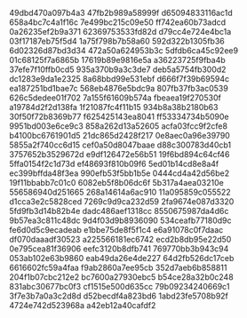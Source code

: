 49dbd470a097b4a3
47fb2b989a58999f
d65094833116ac1d
658a4bc7c4a1f16c
7e499bc215c09e50
ff742ea60b73adcd
0a26235ef2b9a371
62369753533fd82d
d79cc4e724e4bc1a
03f17187eb75f5d4
1a75f798b7b58a60
592d322b1305fb36
6d02326d87bd3d34
472a50a624953b3c
5dfdb6ca45c92ee9
01c68125f7a6865b
17619b89e9816e5a
a36223725f9fba4b
37efe7f10ffb0cd5
935a370b9a3c3de7
deb5a5754fb300d2
dc1283e9da1e2325
8a68bbd99e531ebf
d666f7f39b69594c
ea187251bd1bae7c
568eb4876e5bdc9a
807fb37fb3ac0539
626c5dedee01f702
7a155f61609b574a
fbeaea19f270530f
a19784d2f2d138fa
1f21087fc4f11b15
934b8a38b2180b63
30f50f72b8369b77
f625425143ea8041
ff53334734b5090e
9951bd003e6ce9c3
858a262d13a52605
acfa03fcc9f2cfe8
b4100bc6761901d5
21dc865d2428f217
0e8aec0a96e39790
5855a2f740cc6d15
cef0a50d8047baae
d88c300783d40cb1
3757652b3529672d
e9df126472e56b51
19f6bd894c64cf46
5ffa0154f2c1d73d
ef48693f810b09f6
5ed01b14cd8e8a4f
ec399bffda48f3ea
990efb53f5bb1b5e
0444cd4a42d56be2
19f11bbabb7c01c0
6082eb5f8b06dc6f
5b317a4aea03210e
556586940d251665
268a14614a6ac910
11a095859c055522
d1cca3e2c5828ced
7269c9d9ca232d59
2fa9674e087d3320
5fd9fb3d14b82b4e
dadc486aef1318cc
8550675987da4d6c
9b57ea3c811c48dc
9d4f03d9b8936090
534ceafb77180d9c
fe6d0d5c9ecadeab
e1bbe75de8f5f1c4
e6a91078c0f7daac
df070daaadf30523
a225566181ec6742
ecd2b8db95e22d50
0e795cea81f36906
eefc3120b8dfb741
769770bb3b943c94
053ab102e63b9860
eab49da26e4de227
64d2fb526dc17ceb
6616602fc59a4faa
f9ab2860a7ee95cb
352d7aeb6b858811
204f1b07cbc212e2
bc7600a27930ebc5
b54ce28a32b0c248
831abc30677bc0f3
cf1515e500d635cc
79b09234240669c1
3f7e3b7a0a3c2d8d
d52becdf4a823bd6
1abd23fe5708b92f
4724e742d523968a
a42eb12a40cafdf2
